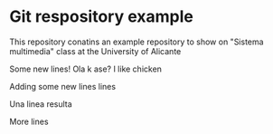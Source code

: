 # Git respository example

This repository conatins an example repository to show on "Sistema multimedia" class at the University of Alicante


Some new lines!
Ola k ase?
I like chicken


Adding some new lines
lines

Una linea resulta


More lines
